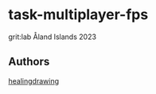 # task-multiplayer-fps
grit:lab Åland Islands 2023  

## Authors
[healingdrawing](https://healingdrawing.github.io/)  
